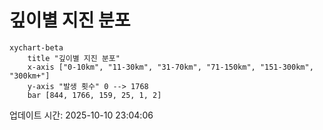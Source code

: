 # 깊이별 지진 분포

```mermaid
xychart-beta
    title "깊이별 지진 분포"
    x-axis ["0-10km", "11-30km", "31-70km", "71-150km", "151-300km", "300km+"]
    y-axis "발생 횟수" 0 --> 1768
    bar [844, 1766, 159, 25, 1, 2]
```

업데이트 시간: 2025-10-10 23:04:06
